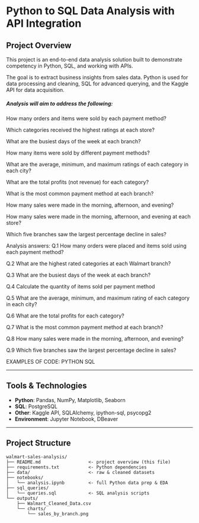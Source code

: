 # Python to SQL Data Analysis with API Integration

## Project Overview
This project is an end-to-end data analysis solution built to demonstrate competency in Python, SQL, and working with APIs.  

The goal is to extract business insights from sales data. Python is used for data processing and cleaning, SQL for advanced querying, and the Kaggle API for data acquisition.

##### Analysis will aim to address the following:

How many orders and items were sold by each payment method?  

Which categories received the highest ratings at each store?  

What are the busiest days of the week at each branch?  

How many items were sold by different payment methods?  

What are the average, minimum, and maximum ratings of each category in each city?  

What are the total profits (not revenue) for each category?  

What is the most common payment method at each branch?  

How many sales were made in the morning, afternoon, and evening?  

How many sales were made in the morning, afternoon, and evening at each store?  


Which five branches saw the largest percentage decline in sales?  




Analysis answers:
Q.1	How many orders were placed and items sold using each payment method?

Q.2	What are the highest rated categories at each Walmart branch?

Q.3	What are the busiest days of the week at each branch?

Q.4	Calculate the quantity of items sold per payment method

Q.5	What are the average, minimum, and maximum rating of each category in each city?

Q.6	What are the total profits for each category?

Q.7	What is the most common payment method at each branch?

Q.8	How many sales were made in the morning, afternoon, and evening?


Q.9	Which five branches saw the largest percentage decline in sales?


EXAMPLES OF CODE:
PYTHON
SQL

---

## Tools & Technologies
- **Python**: Pandas, NumPy, Matplotlib, Seaborn  
- **SQL**: PostgreSQL  
- **Other**: Kaggle API, SQLAlchemy, ipython-sql, psycopg2  
- **Environment**: Jupyter Notebook, DBeaver  

---

## Project Structure
```plaintext
walmart-sales-analysis/
├── README.md                  <- project overview (this file)
├── requirements.txt           <- Python dependencies
├── data/                      <- raw & cleaned datasets
├── notebooks/
│   └── analysis.ipynb         <- full Python data prep & EDA
├── sql_queries/
│   └── queries.sql            <- SQL analysis scripts
└── outputs/
    ├── Walmart_Cleaned_Data.csv
    └── charts/
        └── sales_by_branch.png
